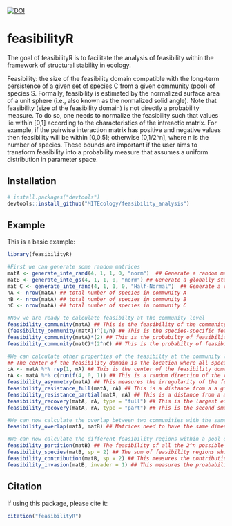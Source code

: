 [![DOI](https://zenodo.org/badge/DOI/10.5281/zenodo.8289566.svg)](https://doi.org/10.5281/zenodo.8289566)


# feasibilityR

The goal of feasibilityR is to facilitate the analysis of feasibility within the framework of structural stability in ecology.

Feasibility: the size of the feasibility domain compatible with the long-term persistence of a given set of species C from a given community (pool) of species S. Formally, feasibility is estimated by the normalized surface area of a unit sphere (i.e., also known as the normalized solid angle). Note that feasibility (size of the feasibility domain) is not directly a probability measure. To do so, one needs to normalize the feasibility such that values lie within [0,1] according to the characteristics of the intreactio matrix. For example, if the pairwise interaction matrix has positive and negative values then feasibility will be within [0,0.5]; otherwise [0,1/2^n], where n is the number of species. These bounds are important if the user aims to transform feasibility into a probability measure that assumes a uniform distribution in parameter space.

## Installation

``` r
# install.packages("devtools")
devtools::install_github("MITEcology/feasibility_analysis")
```

## Example

This is a basic example:

``` r
library(feasibilityR)

#First we can generate some random matrices
matA <- generate_inte_rand(4, 1, 1, 0, "norm")  ## Generate a random matrix of 4 species following a normal distribution with mean=1 and sd=1
matB <- generate_inte_gs(4, 1, 1, 0, "norm") ## Generate a globally stable random matrix of 4 species following a normal distribution with mean=1 and sd=1
mat C <- generate_inte_rand(4, 1, 1, 0, "Half-Normal")  ## Generate a random matrix of 4 species following a half-normal distribution with mean=1 and sd=1. This is equivalent to a purely competition community.
nA <- nrow(matA) ## total number of species in community A
nB <- nrow(matA) ## total number of species in community B
nC <- nrow(matA) ## total number of species in community C

#Now we are ready to calculate feasibilty at the community level
feasibility_community(matA) ## This is the feasibility of the community A with 4 species. This measure cannot be conmpared across communities with different number of species.
(feasibility_community(matA))^(1/n) ## This is the species-specific feasibility of the community A with 4 species. This measure can be conmpared across communities with different number of species.
feasibility_community(matA)*(2) ## This is the probabilty of feasibility of the community A with 4 species.
feasibility_community(matC)*(2^nC) ## This is the probabilty of feasibility of the community C (purely compettition) with 4 species.

#We can calculate other properties of the feasibilty at the community level taking as a reference point the center or any other location inside the feasibility domain.
## The center of the feasibility domain is the location where all species have the same biomass (density). However, the r vector does not need to be the same for all species.
cA <- matA %*% rep(1, nA) ## This is the center of the feasibility domain: r = A N*, where N* is 1 (or any constant) for all species.
rA <- matA %*% c(runif(4, 0, 1)) ## This is a random direction of the r-vector.
feasibility_asymmetry(matA) ## This measures the irregularity of the feasiblity domain of the community A with 4 species. The larger the outcome, the larger the assymetry
feasibility_resistance_full(matA, rA) ## This is a distance from a a given r-vector to all possible n-1 borders of the feasibility domain. The larger the outcome, the larger the resistance
feasibility_resistance_partial(matA, rA) ## This is a distance from a a given r-vector to all possible vertices of the feasibility domain. The larger the outcome, the larger the resistance
feasibility_recovery(matA, rA, type = "full") ## This is the largest eigenvalue (notice is negative)
feasibility_recovery(matA, rA, type = "part") ## This is the second smallest eigenvalue (notice is negative)

#We can now calculate the overlap between two communities with the same number of species
feasibility_overlap(matA, matB) ## Matrices need to have the same dimension

#We can now calculate the different feasibility regions within a pool of n species
feasibility_partition(matB) ## The feasibility of all the 2^n possible combinations.
feasibility_species(matB, sp = 2) ## The sum of feasibility regions whith species i=2.
feasibility_contribution(matB, sp = 2) ## This measures the contribution of species i=2 to the feasiblity of the entire community. Otcomes above (resp. below) 1 mean a positive (resp. negative) contribution
feasibility_invasion(matB, invader = 1) ## This measures the proabability that species i=2 can invade the community.

```




## Citation

If using this package, please cite it:

``` r
citation("feasibilityR")
```
